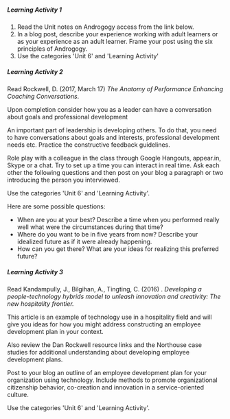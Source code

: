 ##### Learning Activity 1

1. Read the Unit notes on Androgogy access from the link below.
2. In a blog post, describe your experience working with adult learners or as your experience as an adult learner. Frame your post using the six principles of Androgogy.
3. Use the categories 'Unit 6' and 'Learning Activity'

##### Learning Activity 2

Read Rockwell, D. \(2017, March 17\) _The Anatomy of Performance Enhancing Coaching Conversations_.

Upon completion consider how you as a leader can have a conversation about goals and professional development

An important part of leadership is developing others. To do that, you need to have conversations about goals and interests, professional development needs etc. Practice the constructive feedback guidelines.

Role play with a colleague in the class through Google Hangouts, appear.in,  Skype or a chat. Try to set up a time you can interact in real time. Ask each other the following questions and then post on your blog a paragraph or two introducing the person you interviewed. 

Use the categories 'Unit 6' and 'Learning Activity'.

 Here are some possible questions:

* When are you at your best? Describe a time when you performed really well what were the circumstances during that time?
* Where do you want to be in five years from now? Describe your idealized future as if it were already happening.
* How can you get there? What are your ideas for realizing this preferred future?

##### Learning Activity 3

Read Kandampully, J., Bilgihan, A., Tingting, C. \(2016\) . _Developing a people-technology hybrids model to unleash innovation and creativity: The new hospitality frontier._

This article is an example of technology use in a hospitality field and will give you ideas for how you might address constructing an employee development plan in your context.

Also review the Dan Rockwell resource links and the Northouse case studies for additional understanding about developing employee development plans.

Post to your blog an outline of an employee development plan for your organization using technology.  Include methods to promote organizational citizenship behavior, co-creation and innovation in a service-oriented culture. 

Use the categories 'Unit 6' and 'Learning Activity'.

